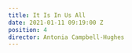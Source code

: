 ```yaml
---
title: It Is In Us All
date: 2021-01-11 09:19:00 Z
position: 4
director: Antonia Campbell-Hughes
---
```


